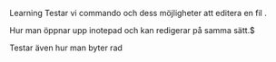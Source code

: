 ﻿Learning Testar vi commando och dess möjligheter att editera en fil
.

Hur man öppnar upp inotepad och kan redigerar på samma sätt.$

Testar även hur man byter rad
